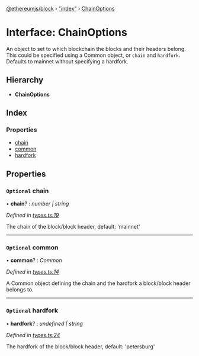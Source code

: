 [@ethereumjs/block](../README.md) › ["index"](../modules/_index_.md) › [ChainOptions](_index_.chainoptions.md)

# Interface: ChainOptions

An object to set to which blockchain the blocks and their headers belong. This could be specified
using a Common object, or `chain` and `hardfork`. Defaults to mainnet without specifying a
hardfork.

## Hierarchy

* **ChainOptions**

## Index

### Properties

* [chain](_index_.chainoptions.md#optional-chain)
* [common](_index_.chainoptions.md#optional-common)
* [hardfork](_index_.chainoptions.md#optional-hardfork)

## Properties

### `Optional` chain

• **chain**? : *number | string*

*Defined in [types.ts:19](https://github.com/ethereumjs/ethereumjs-vm/blob/master/packages/block/src/types.ts#L19)*

The chain of the block/block header, default: 'mainnet'

___

### `Optional` common

• **common**? : *Common*

*Defined in [types.ts:14](https://github.com/ethereumjs/ethereumjs-vm/blob/master/packages/block/src/types.ts#L14)*

A Common object defining the chain and the hardfork a block/block header belongs to.

___

### `Optional` hardfork

• **hardfork**? : *undefined | string*

*Defined in [types.ts:24](https://github.com/ethereumjs/ethereumjs-vm/blob/master/packages/block/src/types.ts#L24)*

The hardfork of the block/block header, default: 'petersburg'

